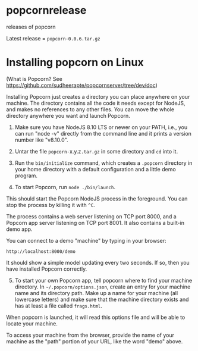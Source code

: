 # popcornrelease
releases of popcorn

Latest release = `popcorn-0.0.6.tar.gz`

# Installing popcorn on Linux

(What is Popcorn? See https://github.com/sudheerapte/popcornserver/tree/dev/doc)

Installing Popcorn just creates a directory you can place anywhere on
your machine. The directory contains all the code it needs except for
NodeJS, and makes no references to any other files.  You can move the
whole directory anywhere you want and launch Popcorn.

1. Make sure you have NodeJS 8.10 LTS or newer on your PATH, i.e., you
can run "node -v" directly from the command line and it prints a
version number like "v8.10.0".

2. Untar the file `popcorn-`x.y.z`.tar.gz` in some directory and
`cd` into it.

3. Run the `bin/initialize` command, which creates a `.popcorn`
directory in your home directory with a default configuration and a
little demo program.

4. To start Popcorn, run `node ./bin/launch`.

This should start the Popcorn NodeJS process in the foreground. You
can stop the process by killing it with `^C`.

The process contains a web server listening on TCP port 8000, and a
Popcorn app server listening on TCP port 8001.  It also contains a
built-in demo app.

You can connect to a demo "machine" by typing in your browser:

```
http://localhost:8000/demo
```

It should show a simple model updating every two seconds. If so, then
you have installed Popcorn correctly.

5. To start your own Popcorn app, tell popcorn where to find your
machine directory. In `~/.popcorn/options.json`, create an entry for
your machine name and its directory path.  Make up a name for your
machine (all lowercase letters) and make sure that the machine
directory exists and has at least a file called `frags.html`.

When popcorn is launched, it will read this options file and will be
able to locate your machine.

To access your machine from the browser, provide the name of your
machine as the "path" portion of your URL, like the word "demo" above.

